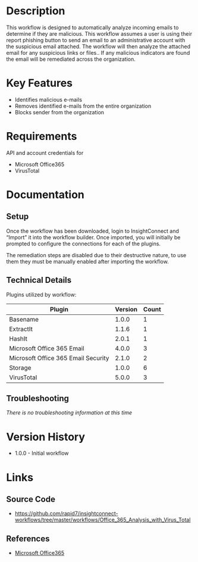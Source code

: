 # Description

This workflow is designed to automatically analyze incoming emails to determine if they are malicious. This workflow assumes a user is using their report phishing button to send an email to an administrative account with the suspicious email attached. The workflow will then analyze the attached email for any suspicious links or files.. If any malicious indicators are found the email will be remediated across the organization.

# Key Features

* Identifies malicious e-mails
* Removes identified e-mails from the entire organization
* Blocks sender from the organization

# Requirements

API and account credentials for

* Microsoft Office365
* VirusTotal

# Documentation

## Setup

Once the workflow has been downloaded, login to InsightConnect and “Import” it into the workflow builder.  Once imported, you will initially be prompted to configure the connections for each of the plugins.

The remediation steps are disabled due to their destructive nature, to use them they must be manually enabled after importing the workflow.

## Technical Details

Plugins utilized by workflow:

|Plugin|Version|Count|
|----|----|--------|
|Basename|1.0.0|1|
|ExtractIt|1.1.6|1|
|HashIt|2.0.1|1|
|Microsoft Office 365 Email|4.0.0|3|
|Microsoft Office 365 Email Security|2.1.0|2|
|Storage|1.0.0|6|
|VirusTotal|5.0.0|3|

## Troubleshooting

_There is no troubleshooting information at this time_

# Version History

* 1.0.0 - Initial workflow

# Links

## Source Code

* https://github.com/rapid7/insightconnect-workflows/tree/master/workflows/Office_365_Analysis_with_Virus_Total

## References

* [Microsoft Office365](https://www.office.com)